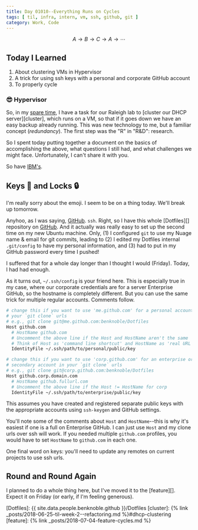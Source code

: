 ```yaml
---
title: Day 01010--Everything Runs on Cycles
tags: [ til, infra, intern, vm, ssh, github, git ]
category: Work, Code
---
```


$$A \to B \to C \to A \to \cdots $$

## Today I Learned

1. About clustering VMs in Hypervisor
2. A trick for using ssh keys with a personal and corporate GitHub account
3. To properly cycle

### :sunglasses: Hypervisor

So, in my [spare time](#round-and-round-again), I have a task for our Raleigh
lab to [cluster our DHCP server][cluster], which runs on a VM, so that if it
goes down we have an easy backup already running. This was new technology to me,
but a familiar concept (*redundancy*). The first step was the "R" in "R&D":
research.

So I spent today putting together a document on the basics of accomplishing the
above, what questions I still had, and what challenges we might face.
Unfortunately, I can't share it with you.

So have [IBM's][ibm].

## Keys :key: and Locks :lock:

I'm really sorry about the emoji. I seem to be on a thing today. We'll break up
tomorrow.

Anyhoo, as I was saying, [GitHub][]. `ssh`. Right, so I have this whole [Dotfiles][]
repository on [GitHub][]. And it actually was really easy to set up the second
time on my new Ubuntu machine. Only, (1) I configured `git` to use my Nuage
name & email for git commits, leading to (2) I edited my Dotfiles internal
`.git/config` to have my personal information, and (3) had to put in my GitHub
password every time I pushed!

I suffered that for a whole day longer than I thought I would (Friday). Today, I
had had enough.

As it turns out, `~/.ssh/config` is your friend here. This is especially true in
my case, where our corporate credentials are for a server Enterprise GitHub, so
the hostname is completely different. But you can use the same trick for
multiple regular accounts. Comments follow.

```bash
# change this if you want to use 'me.github.com' for a personal account in
# your `git clone` urls
# e.g., git clone git@me.github.com:benknoble/Dotfiles
Host github.com
  # HostName github.com
  # Uncomment the above line if the Host and HostName aren't the same
  # Think of Host as 'command line shortcut' and HostName as 'real URL'
  IdentityFile ~/.ssh/path/to/personal/public/key

# change this if you want to use 'corp.github.com' for an enterprise or
# secondary account in your `git clone` urls
# e.g., git clone git@corp.github.com:benknoble/Dotfiles
Host github.corp.domain.com
  # HostName github.fullurl.com
  # Uncomment the above line if the Host != HostName for corp
  IdentityFile ~/.ssh/path/to/enterprise/public/key
```

This assumes you have created and registered separate public keys with the
appropriate accounts using `ssh-keygen` and GitHub settings.

You'll note some of the comments about `Host` and `HostName`--this is why it's
easiest if one is a full on Enterprise GitHub. I can just use `Host` and my
clone urls over ssh will work. If you needed multiple `github.com` profiles, you
would have to set `HostName` to `github.com` in each one.

One final word on keys: you'll need to update any remotes on current projects to
use ssh urls.

## Round and Round Again

I planned to do a whole thing here, but I've moved it to the [feature][]. Expect
it on Friday (or early, if I'm feeling generous).

[ibm]: https://www.ibm.com/support/knowledgecenter/en/SSDV85_4.1.0/Admin/concepts/part_hypervisors_cloud.html
[Github]: https://github.com
[Dotfiles]: {{ site.data.people.benknoble.github }}/Dotfiles
[cluster]: {% link _posts/2018-06-25-til-week-2--refactoring.md %}#dhcp-clustering
[feature]: {% link _posts/2018-07-04-feature-cycles.md %}
